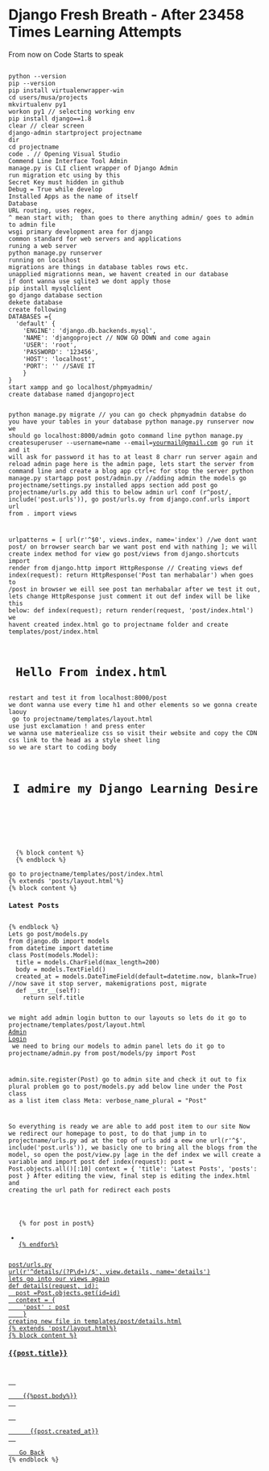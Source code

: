 <h1> Django Fresh Breath - After 23458 Times Learning Attempts</h1>
<p> From now on Code Starts to speak </p>
<code> 
python --version 
pip --version
pip install virtualenwrapper-win
cd users/musa/projects
mkvirtualenv py1
workon py1 // selecting working env
pip install django==1.8
clear // clear screen
django-admin startproject projectname
dir
cd projectname
code . // Opening Visual Studio
Commend Line Interface Tool Admin
manage.py is CLI client wrapper of Django Admin
run migration etc using by this
Secret Key must hidden in github
Debug = True while develop
Installed Apps as the name of itself
Database
URL routing, uses regex, 
^ mean start with;  than goes to there anything admin/ goes to admin to admin file
wsgi primary development area for django
common standard for web servers and applications
runing a web server
python manage.py runserver
running on localhost
migrations are things in database tables rows etc.
unapplied migrationns mean, we havent created in our database
if dont wanna use sqlite3 we dont apply those
pip install mysqlclient
go django database section
dekete database
create following
DATABASES ={
  'default' {
    'ENGINE': 'django.db.backends.mysql',
    'NAME': 'djangoproject // NOW GO DOWN and come again
    'USER': 'root',
    'PASSWORD': '123456',
    'HOST': 'localhost',
    'PORT': '' //SAVE IT
    }
}
start xampp and go localhost/phpmyadmin/
create database named djangoproject

python manage.py migrate // you can go check phpmyadmin databse do you have your tables in your database
python manage.py runserver
now we should go localhost:8000/admin
goto command line
python manage.py createsuperuser --username=name --email=yourmail@gmail.com
go run it and it will ask for password it has to at least 8 charr
run server again and reload admin page
here is the admin page,
lets start the server from command line and create a blog app
ctrl+c for stop the server
python manage.py startapp post 
post/admin.py //adding admin the models
go projectname/settings.py installed apps section add post
go projectname/urls.py add this to below admin url conf (r^post/, include('post.urls')),
go post/urls.oy
from django.conf.urls import url
from . import views

urlpatterns = [
  url(r'^$0', views.index, name='index') //we dont want post/ on brrowser search bar we want post end with nathing
]; we will create index method for view 
go post/views
from django.shortcuts import render
from django.http import HttpResponse
// Creating views
def index(request):
  return HttpResponse('Post tan merhabalar') when goes to /post in browser we eill see post tan merhabalar
  after we test it out, lets change HttpResponse just comment it out
def index will be like this below:
def index(request);
  return render(request, 'post/index.html') we havent created index.html 
go to projectname folder and create templates/post/index.html
<h1> Hello From index.html</h1>
restart and test it from localhost:8000/post
we dont wanna use every time h1 and other elements so we gonna create laouy
 go to projectname/templates/layout.html
use just exclamation ! and press enter
we wanna use materiealize css so visit their website and copy the CDN css link to the head as a style sheet ling
so we are start to coding body
<header class="container center-align">
  <h1>I admire my Django Learning Desire</h1>
</header>
<div class='container'>
  {% block content %}
  {% endblock %}
</div>
go to projectname/templates/post/index.html
{% extends 'posts/layout.html'%}
{% block content %}
<h3 class="center-align red lighten-3">Latest Posts</h3>
{% endblock %}
Lets go post/models.py
from django.db import models
from datetime import datetime
class Post(models.Model):
  title = models.CharField(max_length=200)
  body = models.TextField()
  created_at = models.DateTimeField(default=datetime.now, blank=True) //now save it stop server, makemigrations post, migrate
  def __str__(self):
    return self.title
    
we might add admin login button to our layouts so lets do it
go to projectname/templates/post/layout.html
<a style="display:block" class="center-align" href="/admin">Admin Login</a>
we need to bring our models to admin panel lets do it
go to projectname/admin.py
from post/models/py import Post

admin.site.register(Post) go to admin site and check it out
to fix plural problem go to post/models.py
add below line under the Post class as a list item
class Meta:
  verbose_name_plural = "Post"

So everything is ready we are able to add post item to our site
Now we redirect our homepage to post, to do that jump in to projectname/urls.py ad at the top of urls add a eew one
url(r'^$', include('post.urls')),
we basicly one to bring all the blogs from the model,  so open the post/view.py [age
in the def index we will create a variable and import post
def index(request):
  post = Post.objects.all()[:10]
  context = {
    'title': 'Latest Posts',
    'posts': post
  }
After editing the view, final step is editing the index.html and creating the url path for redirect each posts
<ul class="collection">
{% for post in post%}
  <li class="collection-item"><a href="/posts/details/{{post.id}}"{{post.title}}</li>
{% endfor%}
</ul>
post/urls.py
url(r'^details/(?P<id>\d+)/$', view.details, name='details')
lets go into our views again
def details(request, id):
  post =Post.objects.get(id=id)
  context = {
    'post' : post
    }
creating new file in templates/post/details.html
{% extends 'post/layout.html%}
{% block content %}
<h3 class=|center-align red lighten-3">{{post.title}}</h3>
<div class="card">
  <div class="card-content">
    {{%post.body%}}
  </div>
  <div class="card-action">
      {{post.created_at}}
  </div>
  <a href="/post" class="btn"> Go Back</a>
{% endblock %}

</code>
